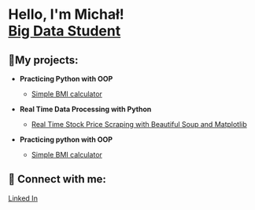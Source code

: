 <h1>Hello, I'm Michał! <br/><a href="https://github.com/mwy-dev">Big Data Student</a>

<h2>🔭My projects:</h2>

- <b>Practicing Python with OOP</b>
  - [Simple BMI calculator](https://github.com/mwy-dev/python-oop)
- <b>Real Time Data Processing with Python</b>
  - [Real Time Stock Price Scraping with Beautiful Soup and Matplotlib](https://github.com/mwy-dev/real-time-data)
  
 
- <b>Practicing python with OOP</b>
  - [Simple BMI calculator](https://github.com/mwy-dev/practice)

<h2> 🤳 Connect with me:</h2>
<a href="https://www.linkedin.com/in/micha%C5%82-wysocki-498884226/">Linked In</a>

<!--
**mwy-dev/codes** is a ✨ _special_ ✨ repository because its `README.md` (this file) appears on your GitHub profile.
